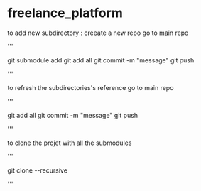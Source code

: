 # freelance_platform
to add new subdirectory :
creeate a new repo 
go to main repo

'''
 
git submodule add <repo link>
git add all 
git commit -m "message"
git push

'''

to refresh the subdirectories's reference 
go to main repo
 
'''

git add all
git commit -m "message"
git push

'''

to clone the projet with all the submodules
 
'''

git clone --recursive <project url>

'''
